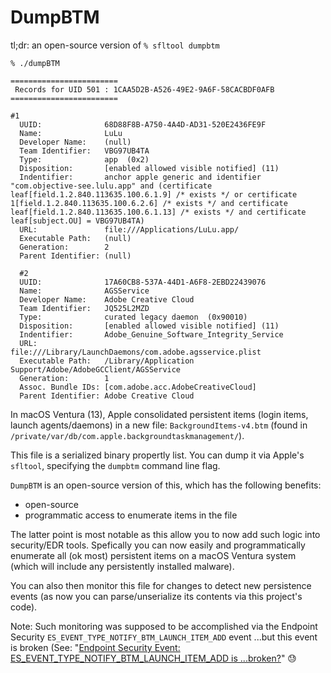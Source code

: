 # DumpBTM
tl;dr: an open-source version of `% sfltool dumpbtm`

```
% ./dumpBTM

========================
 Records for UID 501 : 1CAA5D2B-A526-49E2-9A6F-58CACBDF0AFB
========================

#1 
  UUID:              68D88F8B-A750-4A4D-AD31-520E2436FE9F
  Name:              LuLu
  Developer Name:    (null)
  Team Identifier:   VBG97UB4TA
  Type:              app  (0x2)
  Disposition:       [enabled allowed visible notified] (11)
  Indentifier:       anchor apple generic and identifier "com.objective-see.lulu.app" and (certificate leaf[field.1.2.840.113635.100.6.1.9] /* exists */ or certificate 1[field.1.2.840.113635.100.6.2.6] /* exists */ and certificate leaf[field.1.2.840.113635.100.6.1.13] /* exists */ and certificate leaf[subject.OU] = VBG97UB4TA)
  URL:               file:///Applications/LuLu.app/
  Executable Path:   (null)
  Generation:        2
  Parent Identifier: (null)
  
  #2 
  UUID:              17A60CB8-537A-44D1-A6F8-2EBD22439076
  Name:              AGSService
  Developer Name:    Adobe Creative Cloud
  Team Identifier:   JQ525L2MZD
  Type:              curated legacy daemon  (0x90010)
  Disposition:       [enabled allowed visible notified] (11)
  Indentifier:       Adobe_Genuine_Software_Integrity_Service
  URL:               file:///Library/LaunchDaemons/com.adobe.agsservice.plist
  Executable Path:   /Library/Application Support/Adobe/AdobeGCClient/AGSService
  Generation:        1
  Assoc. Bundle IDs: [com.adobe.acc.AdobeCreativeCloud]
  Parent Identifier: Adobe Creative Cloud
```

In macOS Ventura (13), Apple consolidated persistent items (login items, launch agents/daemons) in a new file: `BackgroundItems-v4.btm` (found in `/private/var/db/com.apple.backgroundtaskmanagement/`). 

This file is a serialized binary propertly list. You can dump it via Apple's `sfltool`, specifying the `dumpbtm` command line flag. 

`DumpBTM` is an open-source version of this, which has the following benefits:

* open-source
* programmatic access to enumerate items in the file 

The latter point is most notable as this allow you to now add such logic into security/EDR tools. Spefically you can now easily and programmatically enumerate all (ok most) persistent items on a macOS Ventura system (which will include any persistently installed malware). 

You can also then monitor this file for changes to detect new persistence events (as now you can parse/unserialize its contents via this project's code). 

Note: Such monitoring was supposed to be accomplished via the Endpoint Security `ES_EVENT_TYPE_NOTIFY_BTM_LAUNCH_ITEM_ADD` event ...but this event is broken (See: "[Endpoint Security Event: ES_EVENT_TYPE_NOTIFY_BTM_LAUNCH_ITEM_ADD is ...broken?](https://developer.apple.com/forums/thread/720468)" 😓




